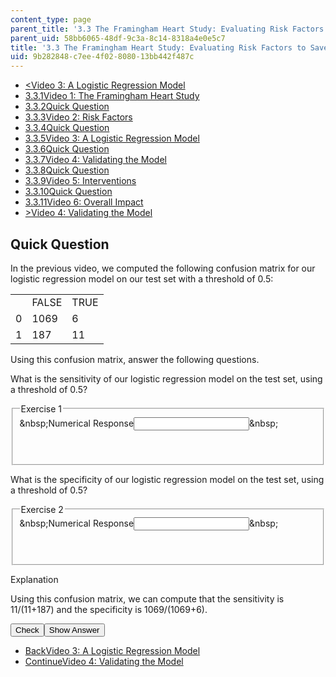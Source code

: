 ```yaml
---
content_type: page
parent_title: '3.3 The Framingham Heart Study: Evaluating Risk Factors to Save Lives '
parent_uid: 58bb6065-48df-9c3a-8c14-8318a4e0e5c7
title: '3.3 The Framingham Heart Study: Evaluating Risk Factors to Save Lives '
uid: 9b282848-c7ee-4f02-8080-13bb442f487c
---
```

<ul class="navigation pagination">
    <li id="top_bck_btn"><a href="./resolveuid/8a9ba6a68196ffcd9f101b66733dbcb0">&lt;<span>Video 3: A Logistic Regression Model</span></a></li>
    <li id="flp_btn_1"><a href="./resolveuid/58bb606548df9c3a8c148318a4e0e5c7">3.3.1<span>Video 1: The Framingham Heart Study</span></a></li>
    <li id="flp_btn_2"><a href="./resolveuid/68185a3fa6032c323cac5f62061ce192">3.3.2<span>Quick Question</span></a></li>
    <li id="flp_btn_3"><a href="./resolveuid/0d81134389999639fbba0487029acf21">3.3.3<span>Video 2: Risk Factors</span></a></li>
    <li id="flp_btn_4"><a href="./resolveuid/41ef73a1494f0f228a21a56a082cb9ca">3.3.4<span>Quick Question</span></a></li>
    <li id="flp_btn_5"><a href="./resolveuid/8a9ba6a68196ffcd9f101b66733dbcb0">3.3.5<span>Video 3: A Logistic Regression Model</span></a></li>
    <li id="flp_btn_6" class="button_selected"><a href="./resolveuid/9b282848c7ee4f02808013bb442f487c">3.3.6<span>Quick Question</span></a></li>
    <li id="flp_btn_7"><a href="./resolveuid/4f9a84c34f7f3867891dbe7fae75a149">3.3.7<span>Video 4: Validating the Model</span></a></li>
    <li id="flp_btn_8"><a href="./resolveuid/332c772ac3431943e27c0bb91f073b40">3.3.8<span>Quick Question</span></a></li>
    <li id="flp_btn_9"><a href="./resolveuid/4d65e7631a9d6885f511959c8382aa48">3.3.9<span>Video 5: Interventions</span></a></li>
    <li id="flp_btn_10"><a href="./resolveuid/3a429d7bb7cc36d231ba2a9cdd7dc04e">3.3.10<span>Quick Question</span></a></li>
    <li id="flp_btn_11"><a href="./resolveuid/001f5747862d225993bf38e6c5e9227e">3.3.11<span>Video 6: Overall Impact</span></a></li>
    <li id="top_continue_btn"><a href="./resolveuid/4f9a84c34f7f3867891dbe7fae75a149">&gt;<span>Video 4: Validating the Model</span></a></li>
</ul>
<h2 class="subhead">Quick Question</h2>
<div class="self_assessment">
<p display_name="Quick Question" url_name="Quick_Question_235">In the previous video, we computed the following confusion matrix for our logistic regression model on our test set with a threshold of 0.5:</p>
<div class="maintabletemplate">
	<table class="tablewidth25" display_name="Quick Question" url_name="Quick_Question_236">
    <tbody>
        <tr>
            <td>&nbsp;</td>
            <td>FALSE</td>
            <td>TRUE</td>
        </tr>
        <tr>
            <td>0</td>
            <td>1069</td>
            <td>6</td>
        </tr>
        <tr>
            <td>1</td>
            <td>187</td>
            <td>11</td>
        </tr>
    </tbody>
</table>
<p display_name="Quick Question" url_name="Quick_Question_237">Using this confusion matrix, answer the following questions.</p>
<div id="Q1_div" class="problem_question">
<p display_name="Quick Question" url_name="Quick_Question_238">What is the sensitivity of our logistic regression model on the test set, using a threshold of 0.5?</p>
<fieldset><legend class="visually-hidden">Exercise 1</legend>
<div class="choice"><label id="Q1_label"><span id="Q1_aria_status" tabindex="-1" class="visually-hidden">&amp;nbsp;</span><span class="visually-hidden">Numerical Response</span><input type="text" id="Q1_input" value="" onkeypress="numericTypedOrDropDownSelected(1)" class="problem_text_input" /><input type="hidden" id="Q1_ans" value="0.05555556" /><input type="hidden" id="Q1_tolerance" value="1%" /><span id="Q1_normal_status" class="nostatus" aria-hidden="true">&amp;nbsp;</span></label></div>
<p id="S1_ans" tabindex="-1" class="problem_answer">&nbsp;</p>
</fieldset></div>
<div id="Q2_div" class="problem_question">
<p display_name="Quick Question" url_name="Quick_Question_240">What is the specificity of our logistic regression model on the test set, using a threshold of 0.5?</p>
<fieldset><legend class="visually-hidden">Exercise 2</legend>
<div class="choice"><label id="Q2_label"><span id="Q2_aria_status" tabindex="-1" class="visually-hidden">&amp;nbsp;</span><span class="visually-hidden">Numerical Response</span><input type="text" id="Q2_input" value="" onkeypress="numericTypedOrDropDownSelected(2)" class="problem_text_input" /><input type="hidden" id="Q2_ans" value="0.9944186" /><input type="hidden" id="Q2_tolerance" value="1%" /><span id="Q2_normal_status" class="nostatus" aria-hidden="true">&amp;nbsp;</span></label></div>
<p id="S2_ans" tabindex="-1" class="problem_answer">&nbsp;</p>
</fieldset></div>
<div id="S1_div" class="problem_solution" tabindex="-1" display_name="Quick Question" url_name="Quick_Question_242">
<div class="detailed-solution">
<p>Explanation</p>
<p>Using this confusion matrix, we can compute that the sensitivity is 11/(11+187) and the specificity is 1069/(1069+6).</p>
</div>
</div>
<div class="action"><button id="Q1_button" onclick="checkAnswer({1: 'numerical', 2: 'numerical'})" class="problem_mo_button">Check</button><button id="Q1_button_show" onclick="showHideSolution({1: 'numerical', 2: 'numerical'}, 1, [1])" class="problem_mo_button">Show Answer</button></div>
</div>
<ul class="navigation progress">
    <li id="bck_btn"><a href="./resolveuid/8a9ba6a68196ffcd9f101b66733dbcb0">Back<span>Video 3: A Logistic Regression Model</span></a></li>
    <li id="continue_btn"><a href="./resolveuid/4f9a84c34f7f3867891dbe7fae75a149">Continue<span>Video 4: Validating the Model</span></a></li>
</ul>
